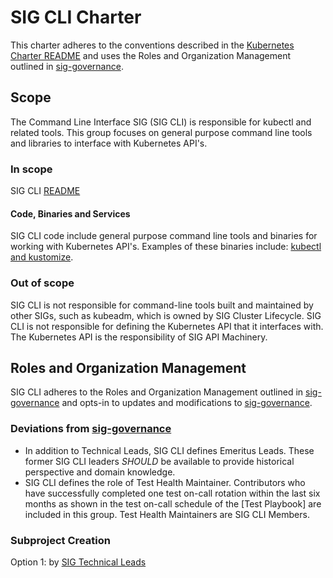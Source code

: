 # SIG CLI Charter

This charter adheres to the conventions described in the [Kubernetes Charter README] and uses
the Roles and Organization Management outlined in [sig-governance].

## Scope

The Command Line Interface SIG (SIG CLI) is responsible for kubectl and
related tools. This group focuses on general purpose command line tools and
libraries to interface with Kubernetes API's.

### In scope

SIG CLI [README]

#### Code, Binaries and Services

SIG CLI code include general purpose command line tools and binaries for working
with Kubernetes API's. Examples of these binaries include: [kubectl and kustomize].

### Out of scope

SIG CLI is not responsible for command-line tools built and maintained by other
SIGs, such as kubeadm, which is owned by SIG Cluster Lifecycle. SIG CLI is not
responsible for defining the Kubernetes API that it interfaces with. The
Kubernetes API is the responsibility of SIG API Machinery.

## Roles and Organization Management

SIG CLI adheres to the Roles and Organization Management outlined in [sig-governance]
and opts-in to updates and modifications to [sig-governance].

### Deviations from [sig-governance]

- In addition to Technical Leads, SIG CLI defines Emeritus Leads. These former
  SIG CLI leaders *SHOULD* be available to provide historical perspective and
  domain knowledge.
- SIG CLI defines the role of Test Health Maintainer. Contributors who have
  successfully completed one test on-call rotation within the last six months as
  shown in the test on-call schedule of the [Test Playbook] are included in this
  group. Test Health Maintainers are SIG CLI Members.

### Subproject Creation

Option 1: by [SIG Technical Leads](https://github.com/kubernetes/community/blob/master/committee-steering/governance/sig-governance.md#tech-lead)


[Kubernetes Charter README]: https://github.com/kubernetes/community/blob/master/committee-steering/governance/README.md
[sig-governance]: https://github.com/kubernetes/community/blob/master/committee-steering/governance/sig-governance.md
[README]: https://github.com/kubernetes/community/blob/master/sig-cli/README.md
[kubectl and kustomize]: https://github.com/kubernetes/community/blob/master/sig-cli/README.md#subprojects

